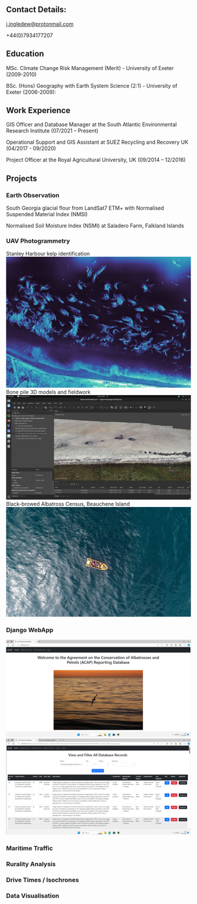 ## Contact Details:
j.ingledew@protonmail.com

+44(0)7934177207

## Education
MSc. Climate Change Risk Management (Merit) - University of Exeter (2009-2010)

BSc. (Hons) Geography with Earth System Science (2:1) - University of Exeter (2006-2009):

## Work Experience
GIS Officer and Database Manager at the South Atlantic Environmental Research Institute (07/2021 – Present)

Operational Support and GIS Assistant at SUEZ Recycling and Recovery UK (04/2017 - 09/2020)

Project Officer at the Royal Agricultural University, UK (09/2014 – 12/2016)

## Projects

### Earth Observation
  
  South Georgia glacial flour from LandSat7 ETM+ with Normalised Suspended Material Index (NMSI)
  
  Normalised Soil Moisture Index (NSMI) at Saladero Farm, Falkland Islands

### UAV Photogrammetry
  Stanley Harbour kelp identification
    ![Kelp](https://github.com/jingledew/portfolio/raw/main/images/photo_3.jpg)
  Bone pile 3D models and fieldwork
    ![Bones](https://github.com/jingledew/portfolio/raw/main/images/Photo_6.png)
  Black-browed Albatross Census, Beauchene Island
    ![Beauchene](https://github.com/jingledew/portfolio/raw/main/images/photo_1.jpg)
### Django WebApp
  ![WebApp](https://github.com/jingledew/portfolio/raw/main/images/photo_4.png)
  ![WebApp](https://github.com/jingledew/portfolio/raw/main/images/photo_5.png)
### Maritime Traffic

### Rurality Analysis

### Drive Times / Isochrones

### Data Visualisation




























